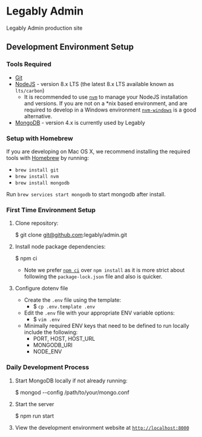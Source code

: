 # Legably Admin

Legably Admin production site

## Development Environment Setup

### Tools Required

* [Git](https://git-scm.com/)
* [NodeJS](https://nodejs.org/en/) - version 8.x LTS (the latest 8.x LTS available known as `lts/carbon`)
	* It is recommended to use [`nvm`](https://github.com/creationix/nvm) to manage your NodeJS installation and versions.  If you are not on a *nix based environment, and are required to develop in a Windows environment [`nvm-windows`](https://github.com/coreybutler/nvm-windows) is a good alternative.
* [MongoDB](https://www.mongodb.com/download-center/community) - version 4.x is currently used by Legably

### Setup with Homebrew ###
If you are developing on Mac OS X, we recommend installing the required tools with [Homebrew](https://brew.sh/) by running:
* `brew install git`
* `brew install nvm`
* `brew install mongodb`

Run `brew services start mongodb` to start mongodb after install.

### First Time Environment Setup

1. Clone repository:

    $ git clone git@github.com:legably/admin.git

1. Install node package dependencies:

	$ npm ci

	- Note we prefer [`npm ci`](https://docs.npmjs.com/cli/ci.html) over `npm install` as it is more strict about following the `package-lock.json` file and also is quicker.

1. Configure dotenv file

    - Create the `.env` file using the template:
      * $ `cp .env.template .env`
    - Edit the `.env` file with your appropriate ENV variable options:
      * $ `vim .env`
    - Minimally required ENV keys that need to be defined to run locally include the following:
      * PORT, HOST, HOST_URL
      * MONGODB_URI
      * NODE_ENV

### Daily Development Process

1. Start MongoDB locally if not already running:

    $ mongod --config /path/to/your/mongo.conf


1. Start the server

	$ npm run start

1. View the development environment website at [`http://localhost:8000`](http://localhost:8000)
